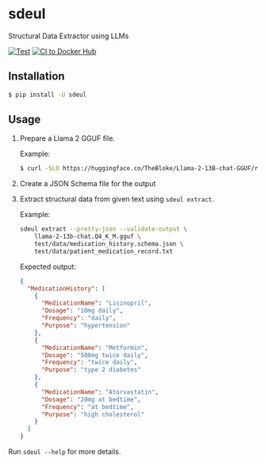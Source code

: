 sdeul
=====

Structural Data Extractor using LLMs

[![Test](https://github.com/dceoy/sdeul/actions/workflows/test.yml/badge.svg)](https://github.com/dceoy/sdeul/actions/workflows/test.yml)
[![CI to Docker Hub](https://github.com/dceoy/sdeul/actions/workflows/docker-publish.yml/badge.svg)](https://github.com/dceoy/sdeul/actions/workflows/docker-publish.yml)

Installation
------------

```sh
$ pip install -U sdeul
```

Usage
-----

1.  Prepare a Llama 2 GGUF file.

    Example:

    ```sh
    $ curl -SLO https://huggingface.co/TheBloke/Llama-2-13B-chat-GGUF/resolve/main/llama-2-13b-chat.Q4_K_M.gguf
    ```

2.  Create a JSON Schema file for the output

3.  Extract structural data from given text using `sdeul extract`.

    Example:

    ```sh
    sdeul extract --pretty-json --validate-output \
        llama-2-13b-chat.Q4_K_M.gguf \
        test/data/medication_history.schema.json \
        test/data/patient_medication_record.txt
    ```

    Expected output:

    ```json
    {
      "MedicationHistory": [
        {
          "MedicationName": "Lisinopril",
          "Dosage": "10mg daily",
          "Frequency": "daily",
          "Purpose": "hypertension"
        },
        {
          "MedicationName": "Metformin",
          "Dosage": "500mg twice daily",
          "Frequency": "twice daily",
          "Purpose": "type 2 diabetes"
        },
        {
          "MedicationName": "Atorvastatin",
          "Dosage": "20mg at bedtime",
          "Frequency": "at bedtime",
          "Purpose": "high cholesterol"
        }
      ]
    }
    ```

Run `sdeul --help` for more details.
